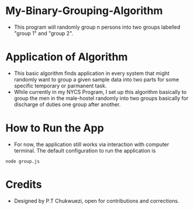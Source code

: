 # My-Binary-Grouping-Algorithm

- This program will randomly group n persons into two groups labelled "group 1" and "group 2".

# Application of Algorithm

- This basic algorithm finds application in every system that might randomly want to group a given sample data into two parts for some specific temporary or parmanent task.
- While currently in my NYCS Program, I set up this algorithm basically to group the men in the male-hostel randomly into two
  groups basically for discharge of duties one group after another.

# How to Run the App

- For now, the application still works via interaction with computer terminal. The default configuration to run the application is

```
node group.js
```

# Credits

- Designed by P.T Chukwuezi, open for contributions and corrections.
